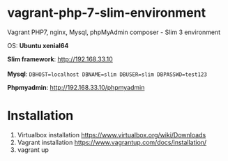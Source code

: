 # vagrant-php-7-slim-environment
Vagrant PHP7, nginx, Mysql, phpMyAdmin composer - Slim 3 environment
<br />

OS: **Ubuntu xenial64**

**Slim framework**: http://192.168.33.10<br />
<br />
**Mysql**:
`DBHOST=localhost
DBNAME=slim
DBUSER=slim
DBPASSWD=test123`

**Phpmyadmin**: http://192.168.33.10/phpmyadmin<br />


# Installation

1. Virtualbox installation https://www.virtualbox.org/wiki/Downloads
2. Vagrant installation https://www.vagrantup.com/docs/installation/
3. vagrant up